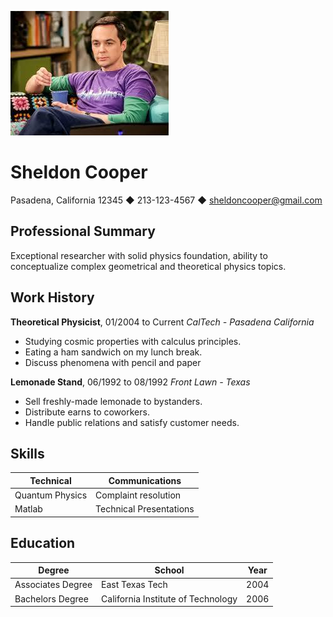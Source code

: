 ![sheldoncooper](images.jpeg)
# Sheldon Cooper
Pasadena, California 12345 ◆ 213-123-4567 ◆ sheldoncooper@gmail.com
## Professional Summary
Exceptional researcher with solid physics foundation, ability to conceptualize complex geometrical and theoretical physics topics.

## Work History
**Theoretical Physicist**, 01/2004 to Current *CalTech - Pasadena California*
* Studying cosmic properties with calculus principles.
* Eating a ham sandwich on my lunch break.
* Discuss phenomena with pencil and paper

**Lemonade Stand**, 06/1992 to 08/1992 *Front Lawn - Texas*
* Sell freshly-made lemonade to bystanders.
* Distribute earns to coworkers.
* Handle public relations and satisfy customer needs.

## Skills
| Technical       | Communications          |
| --------------- | ----------------------- |
| Quantum Physics | Complaint resolution    |
| Matlab          | Technical Presentations |
## Education
| Degree            | School                             | Year |
| ----------------- | ---------------------------------- | ---- |
| Associates Degree | East Texas Tech                    | 2004 |
| Bachelors Degree  | California Institute of Technology | 2006 |
